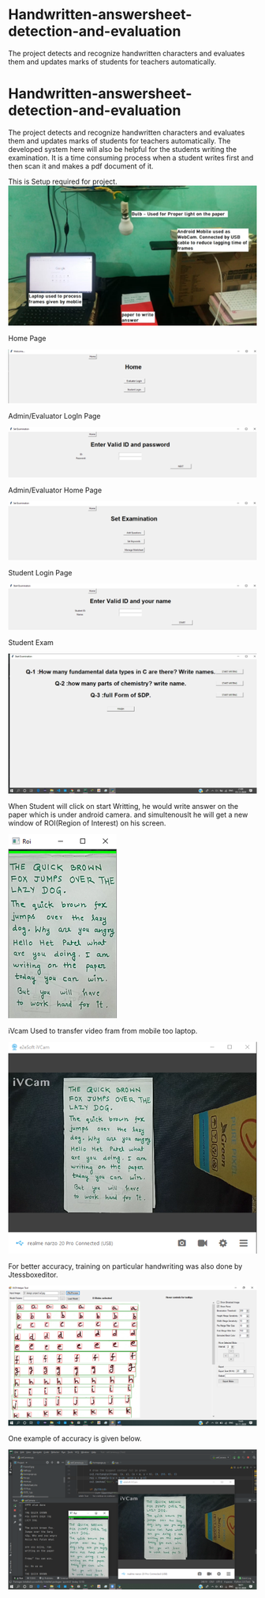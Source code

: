 # Handwritten-answersheet-detection-and-evaluation
The project detects and recognize handwritten characters and evaluates them and updates marks of students for teachers automatically.
# Handwritten-answersheet-detection-and-evaluation
The project detects and recognize handwritten characters and evaluates them and updates marks of students for teachers automatically.
The developed system here will also be helpful for the students writing the examination. It is a time consuming  process when a student writes first and then scan it and makes a pdf document of it. 

This is Setup required for project.
![SetUP](https://github.com/phet2309/Handwritten-answersheet-detection-and-evaluation/blob/master/Images/setup.jpeg)


Home Page

![Home Page](https://github.com/phet2309/Handwritten-answersheet-detection-and-evaluation/blob/master/Images/home.png)



Admin/Evaluator LogIn Page

![Admin/Evaluator Login Page](https://github.com/phet2309/Handwritten-answersheet-detection-and-evaluation/blob/master/Images/admin1.png)



Admin/Evaluator Home Page

![Admin/Evaluator Home Page](https://github.com/phet2309/Handwritten-answersheet-detection-and-evaluation/blob/master/Images/admin2.png)



Student Login Page

![Student Login Page](https://github.com/phet2309/Handwritten-answersheet-detection-and-evaluation/blob/master/Images/student%20login.png)



Student Exam

![Student Exam Page](https://github.com/phet2309/Handwritten-answersheet-detection-and-evaluation/blob/master/Images/StudentQP.png)

When Student will click on start Writting, he would write answer on the paper which is under android camera. and simultenouslt he will get a new 
window of ROI(Region of Interest) on his screen.

![ROI](https://github.com/phet2309/Handwritten-answersheet-detection-and-evaluation/blob/master/Images/Roi.png)

iVcam Used to transfer video fram from mobile too laptop.

![iVcam](https://github.com/phet2309/Handwritten-answersheet-detection-and-evaluation/blob/master/Images/ivcam.png)

For better accuracy, training on particular handwriting was also done by Jtessboxeditor.

![Training](https://github.com/phet2309/Handwritten-answersheet-detection-and-evaluation/blob/master/Images/training.png)

One example of accuracy is given below.

![Example](https://github.com/phet2309/Handwritten-answersheet-detection-and-evaluation/blob/master/Images/thick%20nib.png)
